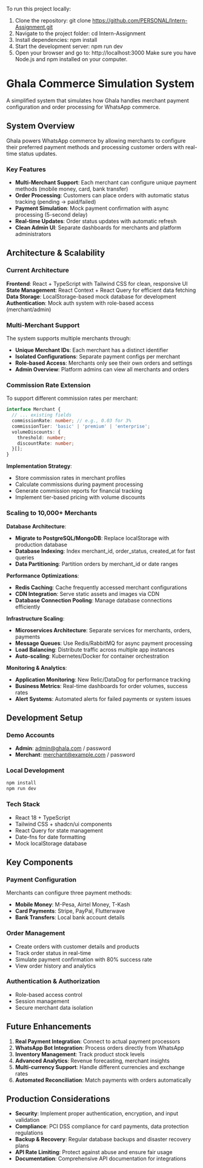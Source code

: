 To run this project locally:
1. Clone the repository:
git clone https://github.com/PERSONAL/Intern-Assignment.git
2. Navigate to the project folder:
cd Intern-Assignment
3. Install dependencies:
npm install
4. Start the development server:
npm run dev
5. Open your browser and go to:
http://localhost:3000
Make sure you have Node.js and npm installed on your computer.

# Ghala Commerce Simulation System

A simplified system that simulates how Ghala handles merchant payment configuration and order processing for WhatsApp commerce.

## System Overview

Ghala powers WhatsApp commerce by allowing merchants to configure their preferred payment methods and processing customer orders with real-time status updates.

### Key Features

- **Multi-Merchant Support**: Each merchant can configure unique payment methods (mobile money, card, bank transfer)
- **Order Processing**: Customers can place orders with automatic status tracking (pending → paid/failed)
- **Payment Simulation**: Mock payment confirmation with async processing (5-second delay)
- **Real-time Updates**: Order status updates with automatic refresh
- **Clean Admin UI**: Separate dashboards for merchants and platform administrators

## Architecture & Scalability

### Current Architecture

**Frontend**: React + TypeScript with Tailwind CSS for clean, responsive UI
**State Management**: React Context + React Query for efficient data fetching
**Data Storage**: LocalStorage-based mock database for development
**Authentication**: Mock auth system with role-based access (merchant/admin)

### Multi-Merchant Support

The system supports multiple merchants through:
- **Unique Merchant IDs**: Each merchant has a distinct identifier
- **Isolated Configurations**: Separate payment configs per merchant
- **Role-based Access**: Merchants only see their own orders and settings
- **Admin Overview**: Platform admins can view all merchants and orders

### Commission Rate Extension

To support different commission rates per merchant:

```typescript
interface Merchant {
  // ... existing fields
  commissionRate: number; // e.g., 0.03 for 3%
  commissionTier: 'basic' | 'premium' | 'enterprise';
  volumeDiscounts: {
    threshold: number;
    discountRate: number;
  }[];
}
```

**Implementation Strategy**:
- Store commission rates in merchant profiles
- Calculate commissions during payment processing
- Generate commission reports for financial tracking
- Implement tier-based pricing with volume discounts

### Scaling to 10,000+ Merchants

**Database Architecture**:
- **Migrate to PostgreSQL/MongoDB**: Replace localStorage with production database
- **Database Indexing**: Index merchant_id, order_status, created_at for fast queries
- **Data Partitioning**: Partition orders by merchant_id or date ranges

**Performance Optimizations**:
- **Redis Caching**: Cache frequently accessed merchant configurations
- **CDN Integration**: Serve static assets and images via CDN
- **Database Connection Pooling**: Manage database connections efficiently

**Infrastructure Scaling**:
- **Microservices Architecture**: Separate services for merchants, orders, payments
- **Message Queues**: Use Redis/RabbitMQ for async payment processing
- **Load Balancing**: Distribute traffic across multiple app instances
- **Auto-scaling**: Kubernetes/Docker for container orchestration

**Monitoring & Analytics**:
- **Application Monitoring**: New Relic/DataDog for performance tracking
- **Business Metrics**: Real-time dashboards for order volumes, success rates
- **Alert Systems**: Automated alerts for failed payments or system issues

## Development Setup

### Demo Accounts
- **Admin**: admin@ghala.com / password
- **Merchant**: merchant@example.com / password

### Local Development
```bash
npm install
npm run dev
```

### Tech Stack
- React 18 + TypeScript
- Tailwind CSS + shadcn/ui components
- React Query for state management
- Date-fns for date formatting
- Mock localStorage database

## Key Components

### Payment Configuration
Merchants can configure three payment methods:
- **Mobile Money**: M-Pesa, Airtel Money, T-Kash
- **Card Payments**: Stripe, PayPal, Flutterwave
- **Bank Transfers**: Local bank account details

### Order Management
- Create orders with customer details and products
- Track order status in real-time
- Simulate payment confirmation with 80% success rate
- View order history and analytics

### Authentication & Authorization
- Role-based access control
- Session management
- Secure merchant data isolation

## Future Enhancements

1. **Real Payment Integration**: Connect to actual payment processors
2. **WhatsApp Bot Integration**: Process orders directly from WhatsApp
3. **Inventory Management**: Track product stock levels
4. **Advanced Analytics**: Revenue forecasting, merchant insights
5. **Multi-currency Support**: Handle different currencies and exchange rates
6. **Automated Reconciliation**: Match payments with orders automatically

## Production Considerations

- **Security**: Implement proper authentication, encryption, and input validation
- **Compliance**: PCI DSS compliance for card payments, data protection regulations
- **Backup & Recovery**: Regular database backups and disaster recovery plans
- **API Rate Limiting**: Protect against abuse and ensure fair usage
- **Documentation**: Comprehensive API documentation for integrations
